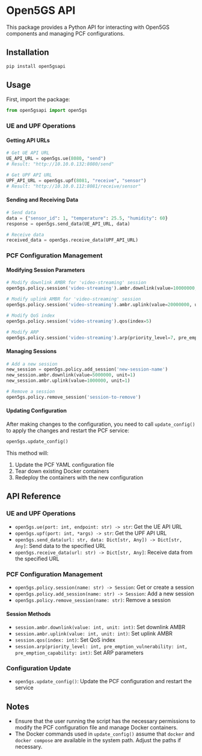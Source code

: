 # Open5GS API

This package provides a Python API for interacting with Open5GS components and managing PCF configurations.

## Installation

```bash
pip install open5gsapi
```

## Usage

First, import the package:

```python
from open5gsapi import open5gs
```

### UE and UPF Operations

#### Getting API URLs

```python
# Get UE API URL
UE_API_URL = open5gs.ue(8080, "send")
# Result: "http://10.10.0.132:8080/send"

# Get UPF API URL
UPF_API_URL = open5gs.upf(8081, "receive", "sensor")
# Result: "http://10.10.0.112:8081/receive/sensor"
```

#### Sending and Receiving Data

```python
# Send data
data = {"sensor_id": 1, "temperature": 25.5, "humidity": 60}
response = open5gs.send_data(UE_API_URL, data)

# Receive data
received_data = open5gs.receive_data(UPF_API_URL)
```

### PCF Configuration Management

#### Modifying Session Parameters

```python
# Modify downlink AMBR for 'video-streaming' session
open5gs.policy.session('video-streaming').ambr.downlink(value=10000000, unit=1)

# Modify uplink AMBR for 'video-streaming' session
open5gs.policy.session('video-streaming').ambr.uplink(value=20000000, unit=1)

# Modify QoS index
open5gs.policy.session('video-streaming').qos(index=5)

# Modify ARP
open5gs.policy.session('video-streaming').arp(priority_level=7, pre_emption_vulnerability=2, pre_emption_capability=1)
```

#### Managing Sessions

```python
# Add a new session
new_session = open5gs.policy.add_session('new-session-name')
new_session.ambr.downlink(value=5000000, unit=1)
new_session.ambr.uplink(value=1000000, unit=1)

# Remove a session
open5gs.policy.remove_session('session-to-remove')
```

#### Updating Configuration

After making changes to the configuration, you need to call `update_config()` to apply the changes and restart the PCF service:

```python
open5gs.update_config()
```

This method will:
1. Update the PCF YAML configuration file
2. Tear down existing Docker containers
3. Redeploy the containers with the new configuration

## API Reference

### UE and UPF Operations

- `open5gs.ue(port: int, endpoint: str) -> str`: Get the UE API URL
- `open5gs.upf(port: int, *args) -> str`: Get the UPF API URL
- `open5gs.send_data(url: str, data: Dict[str, Any]) -> Dict[str, Any]`: Send data to the specified URL
- `open5gs.receive_data(url: str) -> Dict[str, Any]`: Receive data from the specified URL

### PCF Configuration Management

- `open5gs.policy.session(name: str) -> Session`: Get or create a session
- `open5gs.policy.add_session(name: str) -> Session`: Add a new session
- `open5gs.policy.remove_session(name: str)`: Remove a session

#### Session Methods

- `session.ambr.downlink(value: int, unit: int)`: Set downlink AMBR
- `session.ambr.uplink(value: int, unit: int)`: Set uplink AMBR
- `session.qos(index: int)`: Set QoS index
- `session.arp(priority_level: int, pre_emption_vulnerability: int, pre_emption_capability: int)`: Set ARP parameters

### Configuration Update

- `open5gs.update_config()`: Update the PCF configuration and restart the service

## Notes

- Ensure that the user running the script has the necessary permissions to modify the PCF configuration file and manage Docker containers.
- The Docker commands used in `update_config()` assume that `docker` and `docker compose` are available in the system path. Adjust the paths if necessary.